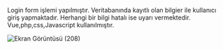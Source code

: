 Login form işlemi yapılmıştır.
Veritabanında kayıtlı olan bilgier ile kullanıcı giriş yapmaktadır.
Herhangi bir bilgi hatalı ise uyarı vermektedir.
Vue,php,css,Javascript kullanılmıştır.

![Ekran Görüntüsü (208)](https://github.com/enesyldrm12/yakuphocabitirme/assets/123008456/289209dd-3a73-435d-b7f9-bea3d80e54d3)
